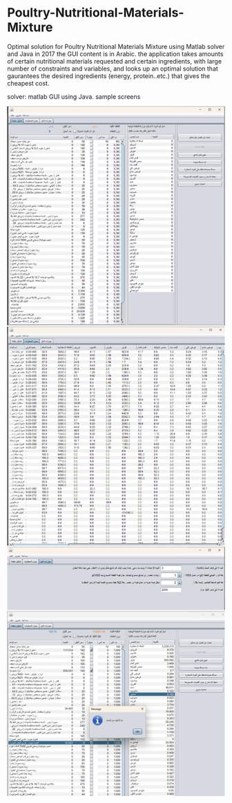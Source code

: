 # Poultry-Nutritional-Materials-Mixture
Optimal solution for Poultry Nutritional Materials Mixture using Matlab solver and Java in 2017
the GUI content is in Arabic.
the application takes amounts of certain nutritional materials requested and certain ingredients, with large number of constraints and variables,
and looks up an optimal solution that gaurantees the desired ingredients (energy, protein..etc.) that gives the cheapest cost.

solver: matlab
GUI using Java.
sample screens

![image](/images/2.png)
![image](/images/3.png)
![image](/images/4.png)
![image](/images/5.png)

